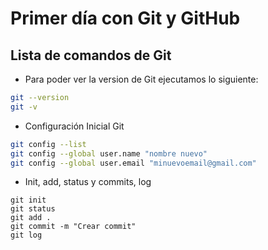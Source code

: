 # Primer día con Git y GitHub

## Lista de comandos de Git

* Para poder ver la version de Git ejecutamos lo siguiente:

``` bash
git --version
git -v

```
* Configuración Inicial Git

``` bash
git config --list
git config --global user.name "nombre nuevo"
git config --global user.email "minuevoemail@gmail.com"
```
* Init, add, status y commits, log
```
git init
git status
git add .
git commit -m "Crear commit"
git log
```